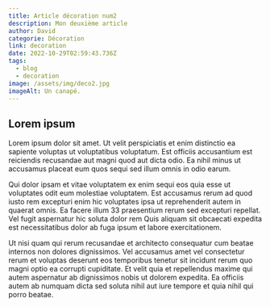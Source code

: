 ```yaml
---
title: Article décoration num2
description: Mon deuxième article
author: David
categorie: Décoration
link: decoration
date: 2022-10-29T02:59:43.736Z
tags:
  - blog
  - decoration
image: /assets/img/deco2.jpg
imageAlt: Un canapé.
---
```

## L﻿orem ipsum

<!--StartFragment-->

Lorem ipsum dolor sit amet. Ut velit perspiciatis et enim distinctio ea sapiente voluptas ut voluptatibus voluptatum. Est officiis accusantium est reiciendis recusandae aut magni quod aut dicta odio. Ea nihil minus ut accusamus placeat eum quos sequi sed illum omnis in odio earum.

Qui dolor ipsam et vitae voluptatem ex enim sequi eos quia esse ut voluptates odit eum molestiae voluptatem. Est accusamus rerum ad quod iusto rem excepturi enim hic voluptates ipsa ut reprehenderit autem in quaerat omnis. Ea facere illum 33 praesentium rerum sed excepturi repellat. Vel fugit aspernatur hic soluta dolor rem Quis aliquam sit obcaecati expedita est necessitatibus dolor ab fuga ipsum et labore exercitationem.

Ut nisi quam qui rerum recusandae et architecto consequatur cum beatae internos non dolores dignissimos. Vel accusamus amet vel consectetur rerum et voluptas deserunt eos temporibus tenetur sit incidunt rerum quo magni optio ea corrupti cupiditate. Et velit quia et repellendus maxime qui autem aspernatur ab dignissimos nobis ut dolorem expedita. Ea officiis autem ab numquam dicta sed soluta nihil aut iure tempore et quia nihil qui porro beatae.

<!--EndFragment-->